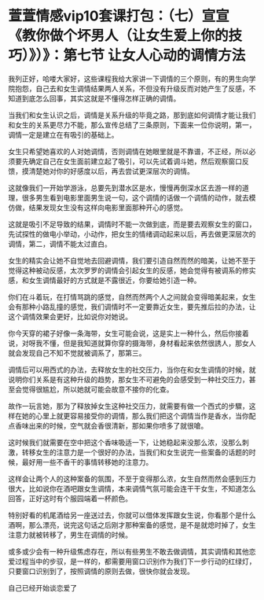 # 萱萱情感vip10套课打包：（七）宣宣《教你做个坏男人（让女生爱上你的技巧）》）》：第七节  让女人心动的调情方法

我列正好，哈喽大家好，这些课程我给大家讲一下调情的三个原则，有的男生向学院抱怨，自己去和女生调情结果两人关系，不但没有升级反而对她产生了反感，不知道到底怎么回事，其实这就是不懂得怎样正确的调情。

当我们和女生认识之后，调情是关系升级的毕竟之路，那到底如何调情才能让我们和女生的关系更尽力不能，那么宣传总结了三条原则，下面来一位你说明，第一，调情一定是建立在有吸引的基础上。

女生只希望她喜欢的人对她调情，否则调情在她眼里就是不靠谱，不正经，所以必须要先确定自己在女生面前建立起了吸引，可以先试着调斗她，然后观察窗口反馈，摸清楚她对你的好感度以后，再去尝试更深层次的调情。

这就像我们一开始学游泳，总要先到潜水区是水，慢慢再倒深水区去游一样的道理，很多男生看到电影里面男生说一句，这个调情的话做一个调情的动作，就去模仿做，结果发现女生没有这样向电影里面那种开心的感觉。

这就是吸引不足导致的结果，调情时不能一次做到底，而是要去观察女生的窗口，先试探性的做电小举动，小动作，把女生的情绪调动起来以后，再去做更深层次的调情，第二，调情不能太过直白。

女生的精实会让她不自觉地去回避调情，我们要引造自然而然的暗美，让她不至于觉得这种被动反感，太次罗罗的调情会引起女生的反感，她会觉得有被调系的修实感，和女生调情最好的方式就是不露很近，你要给她引造一种。

你们在斗着玩，在打情骂跳的感觉，自然而然两个人之间就会变得暗美起来，女生会有那种小路乱撞的感觉，我们调情时不一定要靠近女生，要先推后拉的办法，让这个调情效果会更好，比如说你对她说。

你今天穿的裙子好像一条海带，女生可能会说，这是实上一种什么，然后你接着说，对呀我不懂，但是我知道就算你穿的摄海带，身材看起来依然很誘人，那女人就会发现自己不知不觉就被调系了，那第三。

调情后可以用西式的办法，去释放女生的社交压力，当你在和女生调情的时候，就说明你们关系是有这种升级的趋势，那女生不可避免的会感受到一种社交压力，甚至会觉得很尴尬，所以她就可能会故意不接你的化查。

故作一玩言她，那为了释放掉女生这种社交压力，就需要有做一个西式的步驟，这样在她的心里上就更容易接受你的调情，那么我们把这个调情当作是香水，当你配点香味出来的时候，空气就会香很清新，那如果你喷多了就很嗆。

这时候我们就需要在空中把这个香味吸适一下，让她稳起来没那么浓，没那么刺激，转移女生的注意力是一个很好的办法，当我们和女生说完一些案备的话题的时候，最好用一些不香干的事情转移她的注意力。

这样会让两个人的这种案备的氛围，不至于变得那么浓，女生自然而然会感到压力很大，比如说你在酒吧跟女生调情，本来调情气氛可能会连干干女生，不知道怎么回答，正好这时有个服园端着一杯颜色。

特别好看的机尾酒给另一座送过去，你就可以借体发挥跟女生说，你看那个是什么酒啊，那么漂亮，说完这句话之后刚才那种案备的感觉，是不是就熄时掉了，女生注意力就被转移了，男生在调情的时候。

或多或少会有一种升级焦虑存在，所以有些男生不敢去做调情，其实调情和其他恋爱过程当中的步驭，是一样的，都需要用窗口识别作为我们下一步行动的红绿灯，只要窗口识别到了，按照调情的原则去做，很快你就会发现。

自己已经开始谈恋爱了